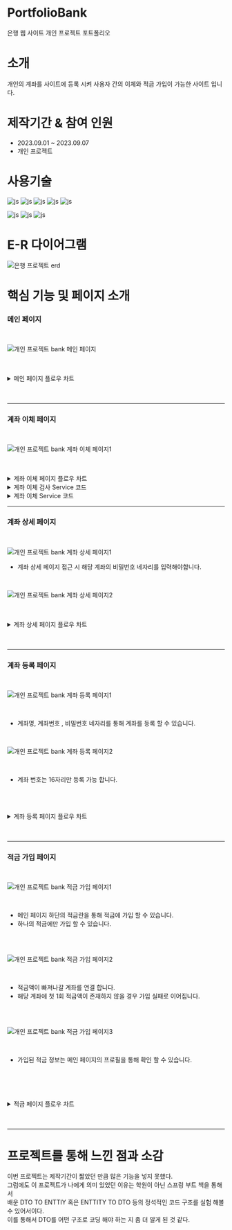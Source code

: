 # PortfolioBank
은행 웹 사이트 개인 프로젝트 포트폴리오

# 소개
 개인의 계좌를 사이트에 등록 시켜 사용자 간의 이체와 적금 가입이 가능한 사이트 입니다.  


# 제작기간 & 참여 인원
<UL>
  <LI>2023.09.01 ~ 2023.09.07</LI>
  <LI>개인 프로젝트</LI>
</UL>


# 사용기술
![js](https://img.shields.io/badge/SpringBoot-6DB33F?style=for-the-badge&logo=JavaScript&logoColor=white)
![js](https://img.shields.io/badge/Java-FF0000?style=for-the-badge&logo=JavaScript&logoColor=white)
![js](https://img.shields.io/badge/IntelliJ-004088?style=for-the-badge&logo=JavaScript&logoColor=white)
![js](https://img.shields.io/badge/MariaDB-003545?style=for-the-badge&logo=JavaScript&logoColor=white)
![js](https://img.shields.io/badge/security-6DB33F?style=for-the-badge&logo=JavaScript&logoColor=white)

![js](https://img.shields.io/badge/jquery-0769AD?style=for-the-badge&logo=JavaScript&logoColor=white)
![js](https://img.shields.io/badge/bootstrap-7952B3?style=for-the-badge&logo=JavaScript&logoColor=white)
![js](https://img.shields.io/badge/JavaScript-F7DF1E?style=for-the-badge&logo=JavaScript&logoColor=white)

# E-R 다이어그램

![은행 프로젝트 erd](https://github.com/oals/PortfolioBank/assets/136543676/287f1ddb-4e14-4fa2-8248-1af365fb7412)

# 핵심 기능 및 페이지 소개

<H3>메인 페이지</H3>
<BR>

![개인 프로젝트 bank 메인 페이지](https://github.com/oals/PortfolioBank/assets/136543676/c8a1a3a4-6a7b-4514-b1cb-6861596c772a)



<br>
<br>
<details>
 <summary> 메인 페이지 플로우 차트
 
 </summary> 
 
<img src='https://github.com/oals/PortfolioBank/assets/136543676/f559e884-030d-40f9-b996-98f5dd9cad50'>
</details>



<br>
<br>






<HR>


<H3>계좌 이체 페이지</H3>
<BR>

![개인 프로젝트 bank 계좌 이체 페이지1](https://github.com/oals/PortfolioBank/assets/136543676/5318187c-6293-4f95-a91c-358576b57034)

<br>
<br>
<details>
 <summary> 계좌 이체 페이지 플로우 차트
 
 </summary> 
 
<img src='https://github.com/oals/PortfolioBank/assets/136543676/41d86553-b8c2-4398-985a-bbb63da439b1'>
</details>


<details>
 <summary> 계좌 이체 검사 Service 코드
 
 </summary> 
 


       public boolean SendCheck(TransferDTO transferDTO) {

        JPAQueryFactory queryFactory = new JPAQueryFactory(em);
        QAccount qAccount = QAccount.account;

        Member member = memberRepository.findById(transferDTO.getReceiveMemberName()).orElseThrow();

        // 받는 사람의 계좌 정보 검사
        boolean chk = accountRepository.findByAccountNumberAndAccountNameAndMember(
                transferDTO.getReceiveAccountNumber(), transferDTO.getReceiveAccountName(),member).isPresent();

        if(chk){

            //보내는 사람의 잔액과 이체하려는 금액 비교
           chk =  queryFactory.select(qAccount.balance.gt(transferDTO.getSendBalance()))
                   .from(qAccount)
                   .where(qAccount.accountNumber.eq(transferDTO.getSendAccountNumber()))
                   .fetchOne();

            return chk;
        }

        return chk;
    }




</details>



<details>
 <summary> 계좌 이체 Service 코드
 
 </summary> 
 


       public boolean SendMoney(TransferDTO transferDTO) {

        boolean result = true;
        //보내는 사람의 예금 감소
        Account SendAccount = accountRepository.findById(transferDTO.getSendAccountNumber()).orElseThrow();

        //받는 사람의 예금 추가
        Account ReceiveAccount = accountRepository.findById(transferDTO.getReceiveAccountNumber()).orElseThrow();

        try{

        // 보내는 사람의 계좌 이체 내역 추가
        HistoryDTO SendHistoryDTO = HistoryDTO.builder()
                .balance(SendAccount.getBalance() - transferDTO.getSendBalance())  //현재 잔액
                .money(transferDTO.getSendBalance())                                //보낸 금액
                .chk("송금")
                .memberName(ReceiveAccount.getMember().getMemberName())
                .myAccountNumber(SendAccount.getAccountNumber())
                .accountNumber(ReceiveAccount.getAccountNumber())           //받는 사람의 계좌 정보
                .updateDate(LocalDateTime.now())                                    //해당 날짜
                .build();


        History SendHistory = historyService.dtoToEntity(SendHistoryDTO);
        historyRepository.save(SendHistory);


        //받는 사람의 계좌 이체 내역 추가
        HistoryDTO ReceiveHistoryDTO = HistoryDTO.builder()
                .balance(ReceiveAccount.getBalance() + transferDTO.getSendBalance())
                .money(transferDTO.getSendBalance())
                .chk("입금")
                .accountNumber(SendAccount.getAccountNumber())
                .memberName(SendAccount.getMember().getMemberName())
                .myAccountNumber(ReceiveAccount.getAccountNumber())
                .updateDate(LocalDateTime.now())
                .build();



        History ReceiveHistory = historyService.dtoToEntity(ReceiveHistoryDTO);
        historyRepository.save(ReceiveHistory);



        SendAccount.MinusBalance(transferDTO.getSendBalance());
        accountRepository.save(SendAccount);


        ReceiveAccount.PlusBalance(transferDTO.getSendBalance());
        accountRepository.save(ReceiveAccount);

        }catch (Exception e){
            result =false;
        }


        return result;
    }




</details>





<HR>

<H3>계좌 상세 페이지</H3>
<BR>

![개인 프로젝트 bank 계좌 상세 페이지1](https://github.com/oals/PortfolioBank/assets/136543676/869c59bc-40cf-4d41-9e43-88d323e5b45b)

<UL>
 <LI>계좌 상세 페이지 접근 시 해당 계좌의 비밀번호 네자리를 입력해야합니다. </LI>
</UL>
<BR>


![개인 프로젝트 bank 계좌 상세 페이지2](https://github.com/oals/PortfolioBank/assets/136543676/a44b4ddf-223e-40de-8f71-64336e7f1db3)



<br>
<br>
<details>
 <summary> 계좌 상세 페이지 플로우 차트
 
 </summary> 
 
<img src='https://github.com/oals/PortfolioBank/assets/136543676/ad209e69-06b6-43f0-95d2-00e4940fca14'>
</details>


<br>
<br>









<HR>

<H3>계좌 등록 페이지</H3>
<BR>

![개인 프로젝트 bank 계좌 등록 페이지1](https://github.com/oals/PortfolioBank/assets/136543676/e8b00da1-15e5-4f1e-b099-125c0fab2dcf)


<BR>
<UL>
 <LI>계좌명, 계좌번호 , 비밀번호 네자리를 통해 계좌를 등록 할 수 있습니다. </LI>
</UL>
<BR>

![개인 프로젝트 bank 계좌 등록 페이지2](https://github.com/oals/PortfolioBank/assets/136543676/8174ccd3-96b7-4fd8-9bc3-8316198f3e35)


<BR>
<UL>
 <LI>계좌 번호는 16자리만 등록 가능 합니다. </LI>
</UL>
<BR>


<br>
<br>
<details>
 <summary> 계좌 등록 페이지 플로우 차트
 
 </summary> 
 
<img src='https://github.com/oals/PortfolioBank/assets/136543676/95142535-a473-4b82-b4f2-273f8cf78245'>
</details>


<br>
<br>






<HR>

<H3>적금 가입 페이지</H3>
<BR>

![개인 프로젝트 bank 적금 가입 페이지1](https://github.com/oals/PortfolioBank/assets/136543676/edde13e5-cf82-4287-8e11-6455e1ef971f)

<BR>
<UL>
 <LI> 메인 페이지 하단의 적금란을 통해 적금에 가입 할 수 있습니다.</LI>
  <LI> 하나의 적금에만 가입 할 수 있습니다.</LI>
</UL>
<BR>
<BR>



![개인 프로젝트 bank 적금 가입 페이지2](https://github.com/oals/PortfolioBank/assets/136543676/5fc4e70f-637d-4dc5-81c4-fe5782929f68)


<BR>
<UL>
 <LI> 적금액이 빠져나갈 계좌를 연결 합니다.</LI>
  <LI> 해당 계좌에 첫 1회 적금액이 존재하지 않을 경우 가입 실패로 이어집니다.</LI>
</UL>
<BR>
<BR>




![개인 프로젝트 bank 적금 가입 페이지3](https://github.com/oals/PortfolioBank/assets/136543676/b8aa3cb1-900e-42db-acd3-e82d613a65c3)



<BR>
<UL>
 <LI> 가입된 적금 정보는 메인 페이지의 프로필을 통해 확인 할 수 있습니다. </LI>
</UL>
<BR>
<BR>



<br>
<br>
<details>
 <summary> 적금 페이지 플로우 차트
 
 </summary> 
 
<img src='https://github.com/oals/PortfolioBank/assets/136543676/2967c4d8-4aec-4500-b033-efb7f44dc596'>
</details>


<br>
<br>


<HR>

# 프로젝트를 통해 느낀 점과 소감


이번 프로젝트는 제작기간이 짧았던 만큼 많은 기능을 넣지 못했다. <BR>
그럼에도 이 프로젝트가 나에게 의미 있었던 이유는 학원이 아닌 스프링 부트 책을 통해서 <BR> 배운 DTO TO ENTTIY 혹은 ENTTITY TO DTO 등의 정석적인 코드 구조를 실험 해볼 수 있어서이다. <BR>
이를 통해서 DTO를 어떤 구조로 코딩 해야 하는 지 좀 더 알게 된 것 같다.


